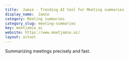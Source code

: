 ```yaml
---
title:  Jamie - Trending AI tool for Meeting summaries
display_name:  Jamie
category: Meeting summaries
category_slug: meeting-summaries
key: meetjamie_ai
website: https://www.meetjamie.ai/
layout: aitool
---
```


Summarizing meetings precisely and fast.

